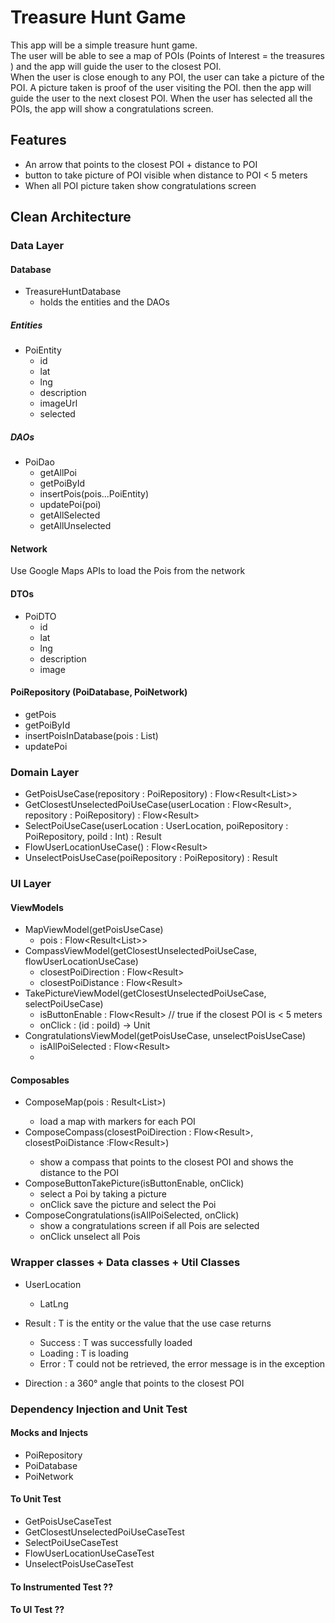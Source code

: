 # Treasure Hunt Game

This app will be a simple treasure hunt game.  
The user will be able to see a map of POIs (Points of Interest = the treasures ) and the app will guide the user to the closest POI.  
When the user is close enough to any POI, the user can take a picture of the POI.
A picture taken is proof of the user visiting the POI.
then the app will guide the user to the next closest POI.
When the user has selected all the POIs, the app will show a congratulations screen.

## Features

- An arrow that points to the closest POI + distance to POI 
- button to take picture of POI visible when distance to POI < 5 meters 
- When all POI picture taken show congratulations screen


## Clean Architecture 

### Data Layer

#### Database
 
- TreasureHuntDatabase
  - holds the entities and the DAOs
  
##### Entities

  - PoiEntity
    - id
    - lat
    - lng
    - description
    - imageUrl
    - selected

##### DAOs

  - PoiDao
    - getAllPoi
    - getPoiById
    - insertPois(pois...PoiEntity)
    - updatePoi(poi)
    - getAllSelected
    - getAllUnselected

#### Network 

Use Google Maps APIs to load the Pois from the network

#### DTOs 
  - PoiDTO
      - id
      - lat
      - lng
      - description
      - image

#### PoiRepository (PoiDatabase, PoiNetwork)
  - getPois
  - getPoiById
  - insertPoisInDatabase(pois : List<PoiItem>)
  - updatePoi

### Domain Layer

  - GetPoisUseCase(repository : PoiRepository) : Flow<Result<List<PoiEntity>>>
  - GetClosestUnselectedPoiUseCase(userLocation : Flow<Result<UserLocation>>, repository : 
    PoiRepository) : 
    Flow<Result<PoiEntity>>
  - SelectPoiUseCase(userLocation : UserLocation, poiRepository : PoiRepository, poiId : Int) : 
    Result<Unit>
  - FlowUserLocationUseCase() : Flow<Result<UserLocation>>
  - UnselectPoisUseCase(poiRepository : PoiRepository) : Result<Unit>

### UI Layer

#### ViewModels 

  - MapViewModel(getPoisUseCase)
    - pois : Flow<Result<List<PoiItem>>>
  - CompassViewModel(getClosestUnselectedPoiUseCase, flowUserLocationUseCase)
    - closestPoiDirection : Flow<Result<Direction>>
    - closestPoiDistance : Flow<Result<Float>>
  - TakePictureViewModel(getClosestUnselectedPoiUseCase, selectPoiUseCase)
    - isButtonEnable : Flow<Result<Boolean>> // true if the closest POI is < 5 meters
    - onClick : (id : poiId) -> Unit
  - CongratulationsViewModel(getPoisUseCase, unselectPoisUseCase)
    - isAllPoiSelected : Flow<Result<Boolean>>
    -
#### Composables

  - ComposeMap(pois : Result<List<PoiItem>>) 
    - load a map with markers for each POI
  - ComposeCompass(closestPoiDirection : Flow<Result<Direction>>, closestPoiDistance :Flow<Result<Float>>) 
    - show a compass that points to the closest POI and shows the distance to the POI
  - ComposeButtonTakePicture(isButtonEnable, onClick) 
    - select a Poi by taking a picture
    - onClick save the picture and select the Poi
  - ComposeCongratulations(isAllPoiSelected, onClick)
    - show a congratulations screen if all Pois are selected
    - onClick unselect all Pois

### Wrapper classes + Data classes + Util Classes

- UserLocation
    - LatLng

- Result<T> : T is the entity or the value that the use case returns
    - Success<T> : T was successfully loaded
    - Loading<T> : T is loading
    - Error<T> : T could not be retrieved, the error message is in the exception

- Direction : a 360° angle that points to the closest POI

### Dependency Injection and Unit Test

#### Mocks and Injects
  - PoiRepository
  - PoiDatabase
  - PoiNetwork

#### To Unit Test 

- GetPoisUseCaseTest
- GetClosestUnselectedPoiUseCaseTest
- SelectPoiUseCaseTest
- FlowUserLocationUseCaseTest
- UnselectPoisUseCaseTest

#### To Instrumented Test ??

#### To UI Test ??

